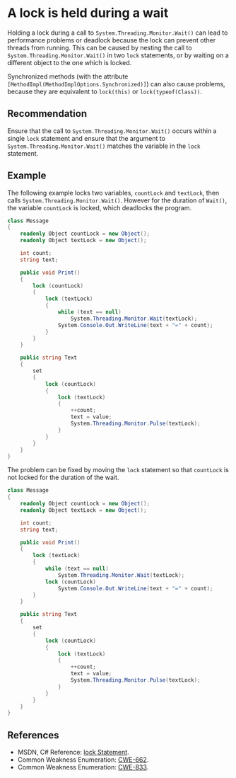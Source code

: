 # A lock is held during a wait
Holding a lock during a call to `System.Threading.Monitor.Wait()` can lead to performance problems or deadlock because the lock can prevent other threads from running. This can be caused by nesting the call to `System.Threading.Monitor.Wait()` in two `lock` statements, or by waiting on a different object to the one which is locked.

Synchronized methods (with the attribute `[MethodImpl(MethodImplOptions.Synchronized)]`) can also cause problems, because they are equivalent to `lock(this)` or `lock(typeof(Class))`.


## Recommendation
Ensure that the call to `System.Threading.Monitor.Wait()` occurs within a single `lock` statement and ensure that the argument to `System.Threading.Monitor.Wait()` matches the variable in the `lock` statement.


## Example
The following example locks two variables, `countLock` and `textLock`, then calls `System.Threading.Monitor.Wait()`. However for the duration of `Wait()`, the variable `countLock` is locked, which deadlocks the program.


```csharp
class Message
{
    readonly Object countLock = new Object();
    readonly Object textLock = new Object();

    int count;
    string text;

    public void Print()
    {
        lock (countLock)
        {
            lock (textLock)
            {
                while (text == null)
                    System.Threading.Monitor.Wait(textLock);
                System.Console.Out.WriteLine(text + "=" + count);
            }
        }
    }

    public string Text
    {
        set
        {
            lock (countLock)
            {
                lock (textLock)
                {
                    ++count;
                    text = value;
                    System.Threading.Monitor.Pulse(textLock);
                }
            }
        }
    }
}

```
The problem can be fixed by moving the `lock` statement so that `countLock` is not locked for the duration of the wait.


```csharp
class Message
{
    readonly Object countLock = new Object();
    readonly Object textLock = new Object();

    int count;
    string text;

    public void Print()
    {
        lock (textLock)
        {
            while (text == null)
                System.Threading.Monitor.Wait(textLock);
            lock (countLock)
                System.Console.Out.WriteLine(text + "=" + count);
        }
    }

    public string Text
    {
        set
        {
            lock (countLock)
            {
                lock (textLock)
                {
                    ++count;
                    text = value;
                    System.Threading.Monitor.Pulse(textLock);
                }
            }
        }
    }
}

```

## References
* MSDN, C\# Reference: [lock Statement](http://msdn.microsoft.com/en-gb/library/c5kehkcz.aspx).
* Common Weakness Enumeration: [CWE-662](https://cwe.mitre.org/data/definitions/662.html).
* Common Weakness Enumeration: [CWE-833](https://cwe.mitre.org/data/definitions/833.html).
